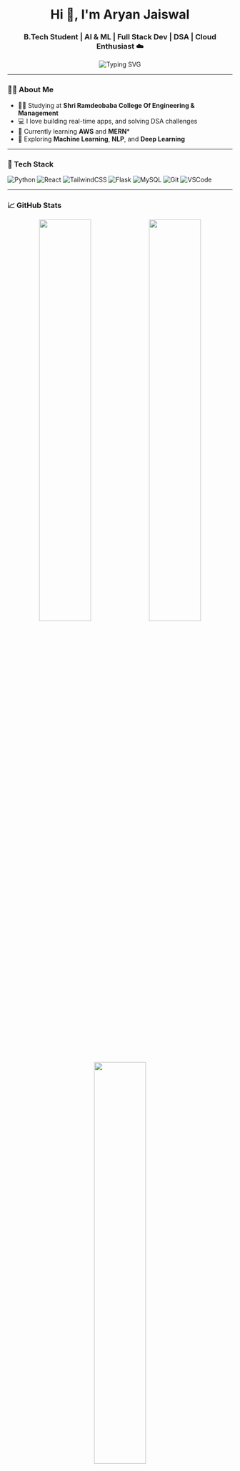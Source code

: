 <!-- Profile Header -->
<h1 align="center">Hi 👋, I'm Aryan Jaiswal</h1>
<h3 align="center">B.Tech Student | AI & ML | Full Stack Dev | DSA | Cloud Enthusiast ☁️</h3>

<p align="center">
  <img src="https://readme-typing-svg.demolab.com?font=Fira+Code&weight=500&pause=1000&color=00F7FF&center=true&vCenter=true&width=435&lines=Tech+Explorer+%F0%9F%9A%80;Loves+Building+Smart+Apps+%F0%9F%92%BB;React+%2B+Python+%2B+ML+%F0%9F%94%A5" alt="Typing SVG" />
</p>

---

### 🧑‍💻 About Me

- 👨‍🎓 Studying at **Shri Ramdeobaba College Of Engineering & Management**
- 💻 I love building real-time apps, and solving DSA challenges
- 🔭 Currently learning **AWS** and **MERN***
- 🧠 Exploring **Machine Learning**, **NLP**, and **Deep Learning**

---

### 🚀 Tech Stack

![Python](https://img.shields.io/badge/Python-FFD43B?style=for-the-badge&logo=python&logoColor=blue)
![React](https://img.shields.io/badge/React-20232A?style=for-the-badge&logo=react&logoColor=61DAFB)
![TailwindCSS](https://img.shields.io/badge/Tailwind_CSS-38B2AC?style=for-the-badge&logo=tailwind-css&logoColor=white)
![Flask](https://img.shields.io/badge/Flask-black?style=for-the-badge&logo=flask)
![MySQL](https://img.shields.io/badge/MySQL-00000F?style=for-the-badge&logo=mysql&logoColor=white)
![Git](https://img.shields.io/badge/Git-F05032?style=for-the-badge&logo=git&logoColor=white)
![VSCode](https://img.shields.io/badge/VS_Code-007ACC?style=for-the-badge&logo=visual-studio-code&logoColor=white)

---

### 📈 GitHub Stats

<p align="center">
  <img width="48%" src="https://github-readme-stats.vercel.app/api?username=AryanJaiswal763&show_icons=true&theme=tokyonight" />
  <img width="48%" src="https://github-readme-streak-stats.herokuapp.com?user=AryanJaiswal763&theme=tokyonight" />
</p>

<p align="center">
  <img width="48%" src="https://github-readme-stats.vercel.app/api/top-langs/?username=AryanJaiswal763&layout=compact&theme=tokyonight" />
</p>

---

### 🐍 Contribution Snake

<p align="center">
  <img src="https://raw.githubusercontent.com/AryanJaiswal763/AryanJaiswal763/output/github-contribution-grid-snake.svg" />
</p>

---

### 💼 Featured Projects

| Name | Description | Tech Stack | Link |
|------|-------------|------------|------|
| **📊 StockPredictor App** | Predicts stock trends + news + educational resources | React, Flask, ML, API | [GitHub](https://github.com/AryanJaiswal763/StockMarketPredictionApp) |
| **🎙️ Voice + Gesture Assistant** | Control system via gestures + voice | OpenCV, PyAudio, NLP | [GitHub](https://github.com/AryanJaiswal763/VoiceGestureControl) |
| **🧠 Real-time Code Editor** | Live code collaboration platform | React, Flask, Socket.IO | [GitHub](https://github.com/AryanJaiswal763/Code-Editor) |

---

### 🌐 Connect with Me

<p align="left">
  <a href="https://linkedin.com/in/aryan-deepak-jaiswal-59151b31a" target="_blank">
    <img src="https://img.shields.io/badge/LinkedIn-blue?style=for-the-badge&logo=linkedin" />
  </a>
  <a href="mailto:aryanjaiswal763@gmail.com">
    <img src="https://img.shields.io/badge/Gmail-D14836?style=for-the-badge&logo=gmail&logoColor=white" />
  </a>
  <a href="https://github.com/AryanJaiswal763">
    <img src="https://img.shields.io/badge/GitHub-black?style=for-the-badge&logo=github" />
  </a>
  <a href="https://aryanjaiswal763.github.io/MyPortfolio/" target="_blank">
    <img src="https://img.shields.io/badge/Portfolio-121212?style=for-the-badge&logo=web&logoColor=white" />
  </a>
</p>

---

### 📌 Fun Fact
> "The best error message is the one that never shows up 😎"




<!---
AryanJaiswal763/AryanJaiswal763 is a ✨ special ✨ repository because its `README.md` (this file) appears on your GitHub profile.
You can click the Preview link to take a look at your changes.
--->
